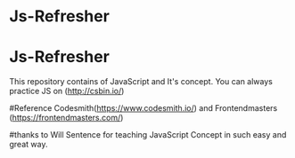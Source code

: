 # Js-Refresher

# Js-Refresher

This repository contains of JavaScript and It's concept.
You can always practice JS on (http://csbin.io/)

#Reference 
Codesmith(https://www.codesmith.io/)
and Frontendmasters (https://frontendmasters.com/)

#thanks to Will Sentence for teaching JavaScript Concept in such easy and great way.
